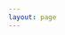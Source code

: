 ```yaml
---
layout: page
---
```

<script setup>
import {
  VPTeamPage,
  VPTeamPageTitle,
  VPTeamMembers,
} from 'vitepress/theme'

const members = [
  {
    avatar: 'https://i.p-i.vip/47/20241024-67192acae3bb8.png',
    name: 'XINGJI',
    title: 'Creator',
    links: [
      { icon: 'github', link: 'https://github.com/XingJi-love' },
      { icon: 'youtube', link: 'https://www.youtube.com'}
    ],
  },
  {
    avatar: 'https://i.p-i.vip/47/20241024-67192acae3bb8.png',
    name: 'XINGJI',
    title: 'Developer',
    links: [
      { icon: 'github', link: 'https://github.com/XingJi-love' },
      { icon: 'youtube', link: 'https://www.youtube.com' },
    ],
  },
]
</script>

<VPTeamPage>
  <VPTeamPageTitle>
    <template #title>
      Our Team
    </template>
    <template #lead>
      The development of VitePress is guided by an international
      team, some of whom have chosen to be featured below.
    </template>
  </VPTeamPageTitle>
  <VPTeamMembers :members="members" />
</VPTeamPage>